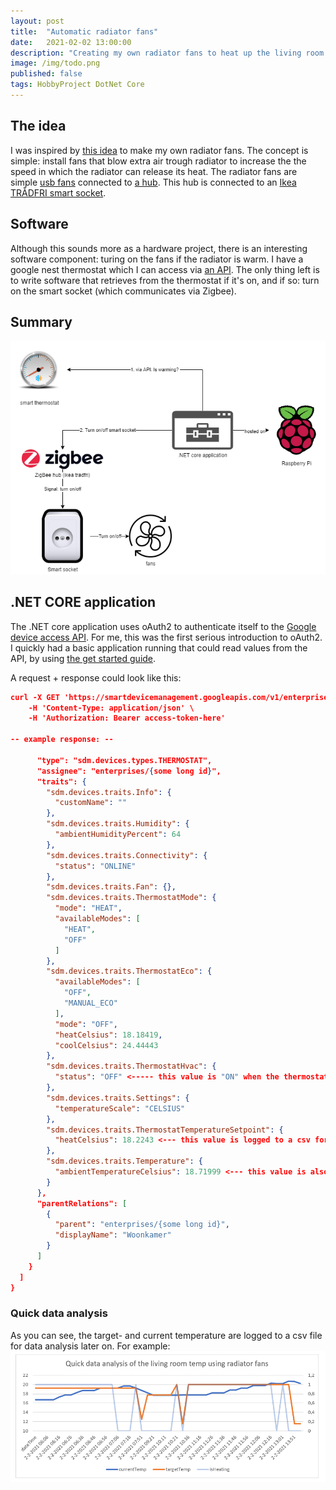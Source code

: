 ```yaml
---
layout: post
title:  "Automatic radiator fans"
date:   2021-02-02 13:00:00
description: "Creating my own radiator fans to heat up the living room more quickly - my approach"
image: /img/todo.png
published: false
tags: HobbyProject DotNet Core
---
```


## The idea

I was inspired by [this idea](https://www.conrad.nl/info/guides/zelfbouwprojecten/cv-met-ventilatoren) to make my own radiator fans. The concept is simple: install fans that blow extra air trough radiator to increase the the speed in which the radiator can release its heat. The radiator fans are simple [usb fans](https://nl.aliexpress.com/item/4000129511164.html) connected to [a hub](https://nl.aliexpress.com/item/4000618337325.html). This hub is connected to an [Ikea TRÅDFRI smart socket](https://www.ikea.com/nl/en/p/tradfri-wireless-control-outlet-90356166/).

## Software

Although this sounds more as a hardware project, there is an interesting software component: turing on the fans if the radiator is warm. I have a google nest thermostat which I can access via [an API](https://developers.google.com/nest/device-access). The only thing left is to write software that retrieves from the thermostat if it's on, and if so: turn on the smart socket (which communicates via Zigbee).

## Summary
![Overview of the individual components in this project](/img/radiator-fans-diagram.png "Overview of the individual components in this project")

## .NET CORE application

The .NET core application uses oAuth2 to authenticate itself to the [Google device access API](https://developers.google.com/nest/device-access/traits). For me, this was the first serious introduction to oAuth2. I quickly had a basic application running that could read values from the API, by using [the get started guide](https://developers.google.com/nest/device-access/get-started).

A request + response could look like this:
```json
curl -X GET 'https://smartdevicemanagement.googleapis.com/v1/enterprises/project-id/devices/{device-id-here}' \
    -H 'Content-Type: application/json' \
    -H 'Authorization: Bearer access-token-here'
	
-- example response: --

      "type": "sdm.devices.types.THERMOSTAT",
      "assignee": "enterprises/{some long id}",
      "traits": {
        "sdm.devices.traits.Info": {
          "customName": ""
        },
        "sdm.devices.traits.Humidity": {
          "ambientHumidityPercent": 64
        },
        "sdm.devices.traits.Connectivity": {
          "status": "ONLINE"
        },
        "sdm.devices.traits.Fan": {},
        "sdm.devices.traits.ThermostatMode": {
          "mode": "HEAT",
          "availableModes": [
            "HEAT",
            "OFF"
          ]
        },
        "sdm.devices.traits.ThermostatEco": {
          "availableModes": [
            "OFF",
            "MANUAL_ECO"
          ],
          "mode": "OFF",
          "heatCelsius": 18.18419,
          "coolCelsius": 24.44443
        },
        "sdm.devices.traits.ThermostatHvac": {
          "status": "OFF" <----- this value is "ON" when the thermostat is heating.
        },
        "sdm.devices.traits.Settings": {
          "temperatureScale": "CELSIUS"
        },
        "sdm.devices.traits.ThermostatTemperatureSetpoint": {
          "heatCelsius": 18.2243 <--- this value is logged to a csv for further data analysis.
        },
        "sdm.devices.traits.Temperature": {
          "ambientTemperatureCelsius": 18.71999 <--- this value is also logged to csv.
        }
      },
      "parentRelations": [
        {
          "parent": "enterprises/{some long id}",
          "displayName": "Woonkamer"
        }
      ]
    }
  ]
}
```

### Quick data analysis
As you can see, the target- and current temperature are logged to a csv file for data analysis later on. For example:
![Excel graph showing a small timeframe with the target- and current temperature.](/img/temperature-graph.png "Quick data analysis of the temperature with a small timeframe")

